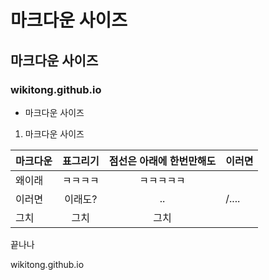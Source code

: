 # 마크다운 사이즈
## 마크다운 사이즈
### wikitong.github.io

- 마크다운 사이즈

1. 마크다운 사이즈


마크다운 |표그리기 | 점선은 아래에 한번만해도 |이러면
--------|:--------:|:------------------------:|------
왜이래|ㅋㅋㅋㅋ|ㅋㅋㅋㅋㅋ
이러면|이래도?|..                         |/....|
그치 | 그치 | 그치 



끝나나

wikitong.github.io

